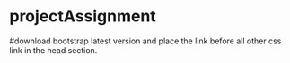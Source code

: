# projectAssignment
#download bootstrap latest version and place the link before all other css link in the head section.
